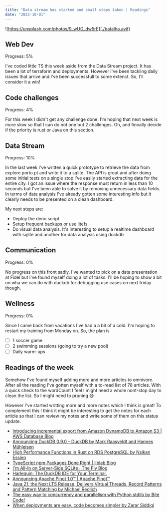 ```yaml
---
title: "Data stream has started and small steps taken | Readings"
date: "2023-10-01"
---
```


![https://unsplash.com/photos/9_wUG_dw5rE](./batalha.avif)

## Web Dev

Progress: 5%

I've coded little TS this week aside from the Data Stream project. It has been a lot of terraform and deployments. However I've been tackling daily issues that arrive and I've been successfull to some extenct. So, I'll consider it a win!

## Code challenges

Progress: 4%

For this week I didn't get any challenge done. I'm hoping that next week is more slow so that I can do not one but 2 challenges. Oh, and finnally decide if the priority is rust or Java on this section.

## Data Stream

Progress: 10%

In the last week I've written a quick prototype to retrieve the data from explore.porto.pt and write it to a sqlite. The API is great and after doing some initial tests on a single stop I've easily started extracting data for the entire city. I got an issue where the response must return in less than 10 seconds but I've been able to solve it by removing unnecessary data fields. In terms of data analysis I've already gotten some interesting info but it clearly needs to be presented on a clean dashboard.

My next steps are:

- Deploy the deno script
- Setup frequent backups or use litefs
- Do visual data analysis. It's interesting to setup a realtime dashboard with sqlite and another for data analysis using duckdb

## Communication

Progress: 0%

No progress on this front sadly. I've wanted to pick on a data presentation at Fidel but I've found myself doing a lot of tasks. I'll be hoping to show a bit on wha we can do with duckdb for debugging use cases on next friday though.

## Wellness

Progress: 0%

Since I came back from vacations I've had a a bit of a cold. I'm hoping to restart my training from Monday on. So, the plan is

- [ ] 1 soccer game
- [ ] 2 swimming sessions (going to try a new pool)
- [ ] Daily warm-ups

## Readings of the week

Somehow I've found myself adding more and more articles to omnivore. After all the reading I've gotten myself with a to-read list of 78 articles. With a quick check to the wordCount I feel I might need a whole nont-stop day to clean the list. So I might need to pruning 😅

However I've started writting more and more notes which I think is great! To complement this I think it might be interesting to get the notes for each article so that I can review my notes and write some of them on this status update.

- [Introducing incremental export from Amazon DynamoDB to Amazon S3 | AWS Database Blog](https://aws.amazon.com/fr/blogs/database/introducing-incremental-export-from-amazon-dynamodb-to-amazon-s3)
- [Announcing DuckDB 0.9.0 - DuckDB by Mark Raasveldt and Hannes Mühleisen](https://duckdb.org/2023/09/26/announcing-duckdb-090.html)
- [High Performance Functions in Rust on RDS PostgreSQL by Nsikan Essien](https://www.infoq.com/news/2023/09/rust-rds-postgresql)
- [TypeScript npm Packages Done Right | liblab Blog](https://blog.liblab.com/typescript-npm-packages-done-right)
- [I'm All-In on Server-Side SQLite · The Fly Blog](https://fly.io/blog/all-in-on-sqlite-litestream)
- [Harlequin: The DuckDB IDE for Your Terminal.](https://harlequin.sh)
- [Announcing Apache Pinot 1.0™ | Apache Pinot™](https://pinot.apache.org/blog/2023/09/19/Annoucing-Apache-Pinot-1-0)
- [Java 21, the Next LTS Release, Delivers Virtual Threads, Record Patterns and Pattern Matching by Michael Redlich](https://www.infoq.com/news/2023/09/java21-released)
- [The easy way to concurrency and parallelism with Python stdlib by Bite Code!](https://www.bitecode.dev/p/the-easy-way-to-concurrency-and-parallelism)
- [When deployments are easy, code becomes simpler by Zarar Siddiqi](https://bitbytebit.substack.com/p/when-deployments-are-easy-code-becomes)
